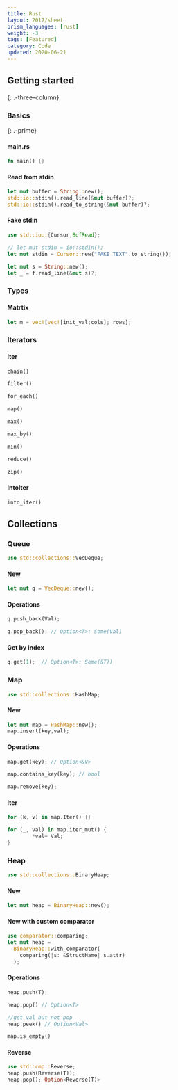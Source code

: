 ```yaml
---
title: Rust
layout: 2017/sheet
prism_languages: [rust]
weight: -3
tags: [Featured]
category: Code
updated: 2020-06-21
---
```


## Getting started
{: .-three-column}

### Basics
{: .-prime}

#### main.rs
```rust
fn main() {}
```
#### Read from stdin
```rust
let mut buffer = String::new();
std::io::stdin().read_line(&mut buffer)?;
std::io::stdin().read_to_string(&mut buffer)?;
```
#### Fake stdin
```rust
use std::io::{Cursor,BufRead};

// let mut stdin = io::stdin();
let mut stdin = Cursor::new("FAKE TEXT".to_string());

let mut s = String::new();
let _ = f.read_line(&mut s)?;
```
### Types
#### Matrtix
```rust
let m = vec![vec![init_val;cols]; rows];
```
### Iterators
#### Iter
```rust
chain()
```
```rust
filter()
```
```rust
for_each()
```
```rust
map()
```
```rust
max()
```
```rust
max_by()
```
```rust
min()
```
```rust
reduce()
```
```rust
zip()
```
#### IntoIter
```rust
into_iter()
```


## Collections
### Queue
```rust
use std::collections::VecDeque;
```
#### New
```rust
let mut q = VecDeque::new();
```
#### Operations
```rust
q.push_back(Val);
```
```rust
q.pop_back(); // Option<T>: Some(Val)
```
#### Get by index
```rust
q.get(1);  // Option<T>: Some(&T))
````

### Map
```rust
use std::collections::HashMap;
```
#### New
```rust
let mut map = HashMap::new();
map.insert(key,val);
```
#### Operations
```rust
map.get(key); // Option<&V>
```
```rust
map.contains_key(key); // bool
```
```rust
map.remove(key);
```
#### Iter
```rust
for (k, v) in map.Iter() {}
```
```rust
for (_, val) in map.iter_mut() {
        *val= Val;
}
```

### Heap
```rust
use std::collections::BinaryHeap;
```
#### New
```rust
let mut heap = BinaryHeap::new();
```
#### New with custom comparator
```rust
use comparator::comparing;
let mut heap = 
  BinaryHeap::with_comparator(
    comparing(|s: &StructName| s.attr)
  );
```
#### Operations
```rust
heap.push(T);
```
```rust
heap.pop() // Option<T>
```
```rust
//get val but not pop
heap.peek() // Option<Val>
```
```rust
map.is_empty()
```
#### Reverse
```rust
use std::cmp::Reverse;
heap.push(Reverse(T));
heap.pop(); Option<Reverse(T)>
```

